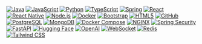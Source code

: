 [![Java](https://img.shields.io/badge/java-007396?style=flat&logo=java&logoColor=white)](https://www.oracle.com/java/)
[![JavaScript](https://img.shields.io/badge/JavaScript-F7DF1E?style=flat&logo=javascript&logoColor=black)](https://developer.mozilla.org/en-US/docs/Web/JavaScript)
[![Python](https://img.shields.io/badge/Python-3776AB?style=flat&logo=Python&logoColor=white)](https://www.python.org/)
[![TypeScript](https://img.shields.io/badge/Typescript-3178C6?style=flat&logo=Typescript&logoColor=white)](https://www.typescriptlang.org/)
[![Spring](https://img.shields.io/badge/Spring-6DB33F?style=flat&logo=Spring&logoColor=white)](https://spring.io/)
[![React](https://img.shields.io/badge/React-61DAFB?style=flat&logo=React&logoColor=black)](https://reactjs.org/)
[![React Native](https://img.shields.io/badge/React%20Native-61DAFB?style=flat&logo=React&logoColor=black)](https://reactnative.dev/)
[![Node.js](https://img.shields.io/badge/Node.js-339933?style=flat&logo=Node.js&logoColor=white)](https://nodejs.org/)
[![Docker](https://img.shields.io/badge/Docker-2496ED?style=flat&logo=Docker&logoColor=white)](https://www.docker.com/)
[![Bootstrap](https://img.shields.io/badge/Bootstrap-7952B3?style=flat&logo=bootstrap&logoColor=white)](https://getbootstrap.com/)
[![HTML5](https://img.shields.io/badge/HTML5-E34F26?style=flat&logo=html5&logoColor=white)](https://developer.mozilla.org/en-US/docs/Web/HTML)
[![GitHub](https://img.shields.io/badge/GitHub-181717?style=flat&logo=GitHub&logoColor=white)](https://github.com/)
[![PostgreSQL](https://img.shields.io/badge/postgresql-4169e1?style=flat&logo=postgresql&logoColor=white)](https://www.postgresql.org/)
[![MongoDB](https://img.shields.io/badge/MongoDB-47A248?style=flat&logo=MongoDB&logoColor=white)](https://www.mongodb.com/)
[![Docker Compose](https://img.shields.io/badge/Docker%20Compose-2496ED?style=flat&logo=docker&logoColor=white)](https://docs.docker.com/compose/)
[![NGINX](https://img.shields.io/badge/NGINX-009639?style=flat&logo=nginx&logoColor=white)](https://nginx.org/)
[![Spring Security](https://img.shields.io/badge/springsecurity-6DB33F?style=flat&logo=springsecurity&logoColor=white)](https://spring.io/projects/spring-security)
[![FastAPI](https://img.shields.io/badge/fastapi-009688?style=flat&logo=fastapi&logoColor=white)](https://fastapi.tiangolo.com/)
[![Hugging Face](https://img.shields.io/badge/huggingface-FFD21E?style=flat&logo=huggingface&logoColor=white)](https://huggingface.co/)
[![OpenAI](https://img.shields.io/badge/openai-000000?style=flat&logo=openai&logoColor=white)](https://openai.com/)
[![WebSocket](https://img.shields.io/badge/WebSocket-FABB00?style=flat&logo=websocket&logoColor=white)](https://developer.mozilla.org/en-US/docs/Web/API/WebSockets_API)
[![Redis](https://img.shields.io/badge/Redis-DC382D?style=flat&logo=redis&logoColor=white)](https://redis.io/)
[![Tailwind CSS](https://img.shields.io/badge/TailwindCSS-38B2AC?style=flat&logo=tailwindcss&logoColor=white)](https://tailwindcss.com/)
